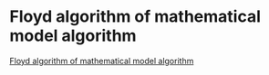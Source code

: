 # Floyd algorithm of mathematical model algorithm
[Floyd algorithm of mathematical model algorithm](https://aiwithcloud.com/2022/09/19/floyd_algorithm_of_mathematical_model_algorithm/)